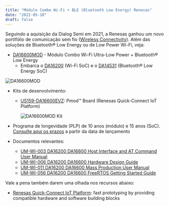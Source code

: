 ```yaml
---
title: "Módulo Combo Wi-Fi + BLE (Bluetooth Low Energy) Renesas"
date: "2022-05-10"
draft: false
---
```


Seguindo a aquisição da Dialog Semi em 2021, a Renesas ganhou um novo portifólio de comunicação sem fio ([Wireless Connectivity](https://www.renesas.com/us/en/products/wireless-connectivity)). Além das soluções de Bluetooth® Low Energy ou de Low Power Wi-Fi, veja:

- [DA16600MOD](https://www.renesas.com/us/en/products/wireless-connectivity/wi-fi/low-power-wi-fi/da16600mod-ultra-low-power-wi-fi-bluetooth-low-energy-combo-modules-battery-powered-iot-devices) - Módulo Combo Wi-Fi Ultra-Low Power + Bluetooth® Low Energy
  - Embarca o [DA16200](https://www.renesas.com/us/en/products/wireless-connectivity/wi-fi/low-power-wi-fi/da16200-ultra-low-power-wi-fi-soc-battery-powered-iot-devices) (Wi-Fi SoC) e o [DA14531](https://www.renesas.com/us/en/products/wireless-connectivity/bluetooth-low-energy/da14531-smartbond-ultra-low-power-bluetooth-51-system-chip) (Bluetooth® Low Energy SoC)

![DA16600MOD](../assets/img/da16600.png "DA16600MOD")

- Kits de desenvolvimento:
  - [US159-DA16600EVZ](https://www.renesas.com/us/en/products/wireless-connectivity/wi-fi/low-power-wi-fi/us159-da16600evz-ultra-low-power-wi-fi-bluetooth-low-energy-combo-pmod-board-renesas-quick-connect-iot): Pmod™ Board (Renesas Quick-Connect IoT Platform)

    ![DA16600MOD Kit](../assets/img/da16600evz-pmod-board.png "DA16600MOD Kit")

- Programa de longevidade (PLP) de 10 anos (módulo) e 15 anos (SoC). [Consulte aqui os prazos](https://www.renesas.com/us/en/product-longevity-program-plp-former-dialog-products) a partir da data de lançamento
- Documentos relevantes:
  - [UM-WI-003 DA16200 DA16600 Host Interface and AT Command User Manual](https://www.renesas.com/us/en/document/mas/um-wi-003-da16200-da16600-host-interface-and-command-user-manual?r=1599971)
  - [UM-WI-006 DA16200 DA16600 Hardware Design Guide](https://www.renesas.com/us/en/document/mah/um-wi-006-da16200-da16600-hardware-design-guide?r=1599971)
  - [UM-WI-011 DA16200 DA16600 Mass Production User Manual](https://www.renesas.com/us/en/document/mah/um-wi-011-da16200-da16600-mass-production-user-manual?r=1599971)
  - [UM-WI-056 DA16200 DA16600 FreeRTOS Getting Started Guide](https://www.renesas.com/us/en/document/qsg/um-wi-056-da16200-da16600-freertos-getting-started-guide?r=1599971)

Vale a pena também darem uma olhada nos recursos abaixo:
- [Renesas Quick-Connect IoT Platform](https://www.renesas.com/us/en/software-tool/quick-connect-iot-platform): fast prototyping by providing compatible hardware and software building blocks
